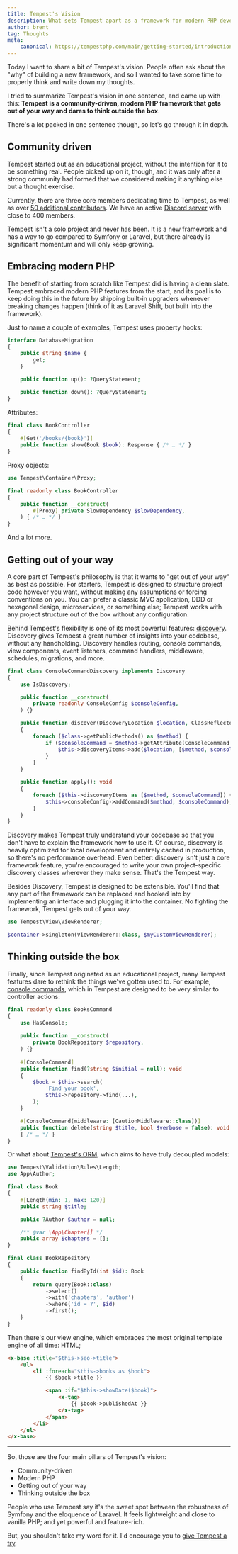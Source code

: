 ```yaml
---
title: Tempest's Vision
description: What sets Tempest apart as a framework for modern PHP development.
author: brent
tag: Thoughts
meta:
    canonical: https://tempestphp.com/main/getting-started/introduction
---
```


Today I want to share a bit of Tempest's vision. People often ask about the "why" of building a new framework, and so I wanted to take some time to properly think and write down my thoughts.

I tried to summarize Tempest's vision in one sentence, and came up with this: **Tempest is a community-driven, modern PHP framework that gets out of your way and dares to think outside the box**.

There's a lot packed in one sentence though, so let's go through it in depth.

## Community driven

Tempest started out as an educational project, without the intention for it to be something real. People picked up on it, though, and it was only after a strong community had formed that we considered making it anything else but a thought exercise.

Currently, there are three core members dedicating time to Tempest, as well as over [50 additional contributors](https://github.com/tempestphp/tempest-framework). We have an active [Discord server](/discord) with close to 400 members.

Tempest isn't a solo project and never has been. It is a new framework and has a way to go compared to Symfony or Laravel, but there already is significant momentum and will only keep growing.

## Embracing modern PHP

The benefit of starting from scratch like Tempest did is having a clean slate. Tempest embraced modern PHP features from the start, and its goal is to keep doing this in the future by shipping built-in upgraders whenever breaking changes happen (think of it as Laravel Shift, but built into the framework).

Just to name a couple of examples, Tempest uses property hooks:

```php
interface DatabaseMigration
{
    public string $name {
        get;
    }

    public function up(): ?QueryStatement;

    public function down(): ?QueryStatement;
}
```

Attributes:

```php
final class BookController
{
    #[Get('/books/{book}')]
    public function show(Book $book): Response { /* … */ }
}
```

Proxy objects:

```php
use Tempest\Container\Proxy;

final readonly class BookController
{
    public function __construct(
        #[Proxy] private SlowDependency $slowDependency,
    ) { /* … */ }
}
```

And a lot more.

## Getting out of your way

A core part of Tempest's philosophy is that it wants to "get out of your way" as best as possible. For starters, Tempest is designed to structure project code however you want, without making any assumptions or forcing conventions on you. You can prefer a classic MVC application, DDD or hexagonal design, microservices, or something else; Tempest works with any project structure out of the box without any configuration.

Behind Tempest's flexibility is one of its most powerful features: [discovery](/main/internals/discovery). Discovery gives Tempest a great number of insights into your codebase, without any handholding. Discovery handles routing, console commands, view components, event listeners, command handlers, middleware, schedules, migrations, and more.

```php
final class ConsoleCommandDiscovery implements Discovery
{
    use IsDiscovery;

    public function __construct(
        private readonly ConsoleConfig $consoleConfig,
    ) {}

    public function discover(DiscoveryLocation $location, ClassReflector $class): void
    {
        foreach ($class->getPublicMethods() as $method) {
            if ($consoleCommand = $method->getAttribute(ConsoleCommand::class)) {
                $this->discoveryItems->add($location, [$method, $consoleCommand]);
            }
        }
    }

    public function apply(): void
    {
        foreach ($this->discoveryItems as [$method, $consoleCommand]) {
            $this->consoleConfig->addCommand($method, $consoleCommand);
        }
    }
}
```

Discovery makes Tempest truly understand your codebase so that you don't have to explain the framework how to use it. Of course, discovery is heavily optimized for local development and entirely cached in production, so there's no performance overhead. Even better: discovery isn't just a core framework feature, you're encouraged to write your own project-specific discovery classes wherever they make sense. That's the Tempest way.

Besides Discovery, Tempest is designed to be extensible. You'll find that any part of the framework can be replaced and hooked into by implementing an interface and plugging it into the container. No fighting the framework, Tempest gets out of your way.

```php
use Tempest\View\ViewRenderer;

$container->singleton(ViewRenderer::class, $myCustomViewRenderer);
```

## Thinking outside the box

Finally, since Tempest originated as an educational project, many Tempest features dare to rethink the things we've gotten used to. For example, [console commands](/main/1-essentials/04-console-commands), which in Tempest are designed to be very similar to controller actions:

```php
final readonly class BooksCommand
{
    use HasConsole;
    
    public function __construct(
        private BookRepository $repository,
    ) {}
    
    #[ConsoleCommand]
    public function find(?string $initial = null): void
    {
        $book = $this->search(
            'Find your book',
            $this->repository->find(...),
        );
    }

    #[ConsoleCommand(middleware: [CautionMiddleware::class])]
    public function delete(string $title, bool $verbose = false): void 
    { /* … */ }
}
```

Or what about [Tempest's ORM](/main/1-essentials/03-database), which aims to have truly decoupled models:

```php
use Tempest\Validation\Rules\Length;
use App\Author;

final class Book
{
    #[Length(min: 1, max: 120)]
    public string $title;

    public ?Author $author = null;

    /** @var \App\Chapter[] */
    public array $chapters = [];
}
```

```php
final class BookRepository
{
    public function findById(int $id): Book
    {
        return query(Book::class)
            ->select()
            ->with('chapters', 'author')
            ->where('id = ?', $id)
            ->first();
    }
}
```

Then there's our view engine, which embraces the most original template engine of all time: HTML;

```html
<x-base :title="$this->seo->title">
    <ul>
        <li :foreach="$this->books as $book">
            {{ $book->title }}

            <span :if="$this->showDate($book)">
                <x-tag>
                    {{ $book->publishedAt }}
                </x-tag>
            </span>
        </li>
    </ul>
</x-base>
```

---

So, those are the four main pillars of Tempest's vision:

- Community-driven
- Modern PHP
- Getting out of your way
- Thinking outside the box

People who use Tempest say it's the sweet spot between the robustness of Symfony and the eloquence of Laravel. It feels lightweight and close to vanilla PHP; and yet powerful and feature-rich.

But, you shouldn't take my word for it. I'd encourage you to [give Tempest a try](/main/getting-started/installation).
